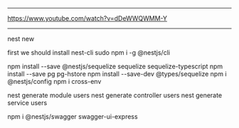 ***
https://www.youtube.com/watch?v=dDeWWQWMM-Y
***

nest new <project-name>

first we should install nest-cli
sudo npm i -g @nestjs/cli

npm install --save @nestjs/sequelize sequelize sequelize-typescript
npm install --save pg pg-hstore
npm install --save-dev @types/sequelize
npm i @nestjs/config
npm i cross-env

nest generate module users
nest generate controller users
nest generate service users


 npm i @nestjs/swagger swagger-ui-express

